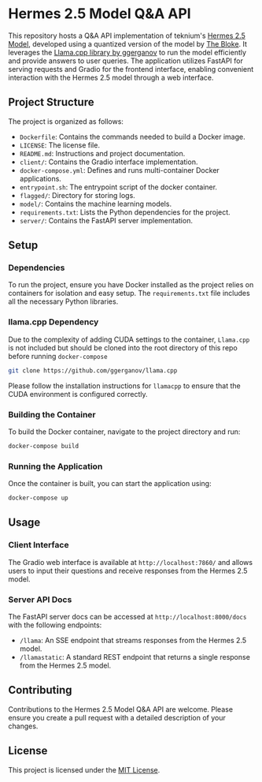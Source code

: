 
# Hermes 2.5 Model Q&A API

This repository hosts a Q&A API implementation of teknium's [Hermes 2.5 Model](https://huggingface.co/teknium/OpenHermes-2.5-Mistral-7B), developed using a quantized version of the model by [The Bloke](https://huggingface.co/TheBloke/OpenHermes-2.5-Mistral-7B-GGUF). It leverages the [Llama.cpp library by ggerganov](https://github.com/ggerganov/llama.cpp) to run the model efficiently and provide answers to user queries. The application utilizes FastAPI for serving requests and Gradio for the frontend interface, enabling convenient interaction with the Hermes 2.5 model through a web interface.

## Project Structure

The project is organized as follows:

- `Dockerfile`: Contains the commands needed to build a Docker image.
- `LICENSE`: The license file.
- `README.md`: Instructions and project documentation.
- `client/`: Contains the Gradio interface implementation.
- `docker-compose.yml`: Defines and runs multi-container Docker applications.
- `entrypoint.sh`: The entrypoint script of the docker container.
- `flagged/`: Directory for storing logs.
- `model/`: Contains the machine learning models.
- `requirements.txt`: Lists the Python dependencies for the project.
- `server/`: Contains the FastAPI server implementation.

## Setup

### Dependencies

To run the project, ensure you have Docker installed as the project relies on containers for isolation and easy setup. The `requirements.txt` file includes all the necessary Python libraries.

### llama.cpp Dependency

Due to the complexity of adding CUDA settings to the container, `Llama.cpp` is not included but should be cloned into the root directory of this repo before running `docker-compose`

```bash
git clone https://github.com/ggerganov/llama.cpp
```

Please follow the installation instructions for `llamacpp` to ensure that the CUDA environment is configured correctly.

### Building the Container

To build the Docker container, navigate to the project directory and run:

```bash
docker-compose build
```

### Running the Application

Once the container is built, you can start the application using:

```bash
docker-compose up
```

## Usage

### Client Interface

The Gradio web interface is available at `http://localhost:7860/` and allows users to input their questions and receive responses from the Hermes 2.5 model.

### Server API Docs

The FastAPI server docs can be accessed at `http://localhost:8000/docs` with the following endpoints:

- `/llama`: An SSE endpoint that streams responses from the Hermes 2.5 model.
- `/llamastatic`: A standard REST endpoint that returns a single response from the Hermes 2.5 model.

## Contributing

Contributions to the Hermes 2.5 Model Q&A API are welcome. Please ensure you create a pull request with a detailed description of your changes.

## License

This project is licensed under the [MIT License](LICENSE).
